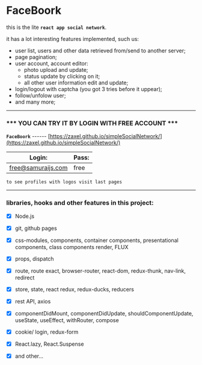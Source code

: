 # FaceBoork
this is the lite **`react app social network`**.

it has a lot interesting features implemented, such us: 
* user list, users and other data retrieved from/send to another server;
* page pagination;
* user account, account editor:
    * photo upload and update;
    * status update by clicking on it;
    * all other user information edit and update;
* login/logout with captcha (you got 3 tries before it uppear);
* follow/unfolow user;
* and many more;

*************************************************
### *** YOU CAN TRY IT BY LOGIN WITH FREE ACCOUNT ***

**`FaceBoork`** ------ [https://zaxel.github.io/simpleSocialNetwork/](https://zaxel.github.io/simpleSocialNetwork/)

| Login: | Pass: |
|--------|-------|
| free@samuraijs.com  |   free             |


`to see profiles with logos visit last pages`                            

*************************************************


### libraries, hooks and other features in this project:

- [x] Node.js
- [x] git, github pages
- [x] css-modules, components, container components, presentational components, class components render, FLUX
- [x] props, dispatch
- [x] route, route exact, browser-router, react-dom, redux-thunk, nav-link, redirect
- [x] store, state, react redux, redux-ducks, reducers
- [x] rest API, axios
- [x] componentDidMount, componentDidUpdate, shouldComponentUpdate, useState, useEffect, withRouter, compose
- [x] cookie/ login, redux-form
- [x] React.lazy, React.Suspense
- [x] and other...

